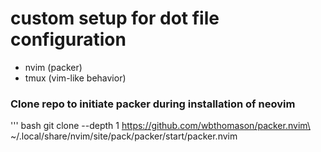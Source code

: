 # custom setup for dot file configuration

+ nvim (packer)
+ tmux (vim-like behavior)

### Clone repo to initiate packer during installation of neovim
''' bash
git clone --depth 1 https://github.com/wbthomason/packer.nvim\
 ~/.local/share/nvim/site/pack/packer/start/packer.nvim
